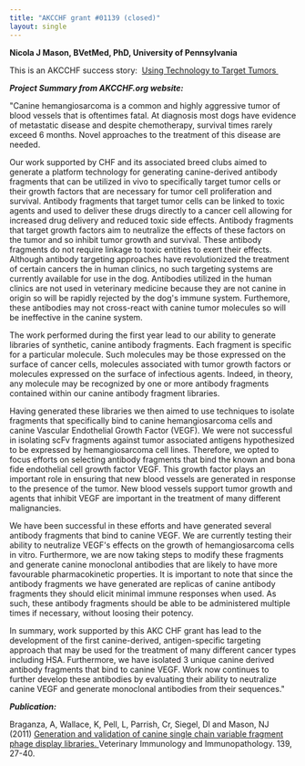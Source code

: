 ```yaml
---
title: "AKCCHF grant #01139 (closed)"
layout: single
---
```


**Nicola J Mason, BVetMed, PhD, University of Pennsylvania**

This is an AKCCHF success story:  [Using Technology to Target
Tumors ](http://www.akcchf.org/research/research-portfolio/1139.html)

**_Project Summary from AKCCHF.org website:_**

"Canine hemangiosarcoma is a common and highly aggressive tumor of blood
vessels that is oftentimes fatal. At diagnosis most dogs have evidence
of metastatic disease and despite chemotherapy, survival times rarely
exceed 6 months. Novel approaches to the treatment of this disease are
needed.

Our work supported by CHF and its associated breed clubs aimed to
generate a platform technology for generating canine-derived antibody
fragments that can be utilized in vivo to specifically target tumor
cells or their growth factors that are necessary for tumor cell
proliferation and survival. Antibody fragments that target tumor cells
can be linked to toxic agents and used to deliver these drugs directly
to a cancer cell allowing for increased drug delivery and reduced toxic
side effects. Antibody fragments that target growth factors aim to
neutralize the effects of these factors on the tumor and so inhibit
tumor growth and survival. These antibody fragments do not require
linkage to toxic entities to exert their effects. Although antibody
targeting approaches have revolutionized the treatment of certain
cancers the in human clinics, no such targeting systems are currently
available for use in the dog. Antibodies utilized in the human clinics
are not used in veterinary medicine because they are not canine in
origin so will be rapidly rejected by the dog's immune system.
Furthemore, these antibodies may not cross-react with canine tumor
molecules so will be ineffective in the canine system.

The work performed during the first year lead to our ability to generate
libraries of synthetic, canine antibody fragments. Each fragment is
specific for a particular molecule. Such molecules may be those
expressed on the surface of cancer cells, molecules associated with
tumor growth factors or molecules expressed on the surface of infectious
agents. Indeed, in theory, any molecule may be recognized by one or more
antibody fragments contained within our canine antibody fragment
libraries.

Having generated these libraries we then aimed to use techniques to
isolate fragments that specifically bind to canine hemangiosarcoma cells
and canine Vascular Endothelial Growth Factor (VEGF). We were not
successful in isolating scFv fragments against tumor associated antigens
hypothesized to be expressed by hemangiosarcoma cell lines. Therefore,
we opted to focus efforts on selecting antibody fragments that bind the
known and bona fide endothelial cell growth factor VEGF. This growth
factor plays an important role in ensuring that new blood vessels are
generated in response to the presence of the tumor. New blood vessels
support tumor growth and agents that inhibit VEGF are important in the
treatment of many different malignancies.

We have been successful in these efforts and have generated several
antibody fragments that bind to canine VEGF. We are currently testing
their ability to neutralize VEGF's effects on the growth of
hemangiosarcoma cells in vitro. Furthermore, we are now taking steps to
modify these fragments and generate canine monoclonal antibodies that
are likely to have more favourable pharmacokinetic properties. It is
important to note that since the antibody fragments we have generated
are replicas of canine antibody fragments they should elicit minimal
immune responses when used. As such, these antibody fragments should be
able to be administered multiple times if necessary, without loosing
their potency.

In summary, work supported by this AKC CHF grant has lead to the
development of the first canine-derived, antigen-specific targeting
approach that may be used for the treatment of many different cancer
types including HSA. Furthermore, we have isolated 3 unique canine
derived antibody fragments that bind to canine VEGF. Work now continues
to further develop these antibodies by evaluating their ability to
neutralize canine VEGF and generate monoclonal antibodies from their
sequences."

**_Publication:_**

Braganza, A, Wallace, K, Pell, L, Parrish, Cr, Siegel, Dl and Mason, NJ
(2011) [Generation and validation of canine single chain variable
fragment phage display
libraries. ](http://www.ncbi.nlm.nih.gov/pubmed/20817275)Veterinary
Immunology and Immunopathology. 139, 27-40.
